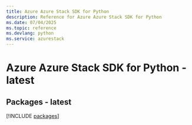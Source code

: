 ```yaml
---
title: Azure Azure Stack SDK for Python
description: Reference for Azure Azure Stack SDK for Python
ms.date: 07/04/2025
ms.topic: reference
ms.devlang: python
ms.service: azurestack
---
```

# Azure Azure Stack SDK for Python - latest
## Packages - latest
[!INCLUDE [packages](azure-stack-index.md)]